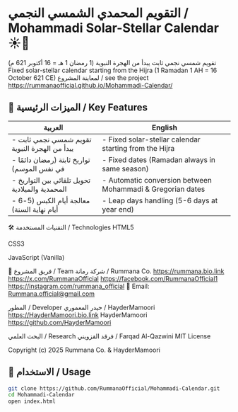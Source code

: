 # التقويم المحمدي الشمسي النجمي / Mohammadi Solar-Stellar Calendar ☀️📅

تقويم شمسي نجمي ثابت يبدأ من الهجرة النبوية (1 رمضان 1 هـ = 16 أكتوبر 621 م)  
Fixed solar-stellar calendar starting from the Hijra (1 Ramadan 1 AH = 16 October 621 CE)
لمعاينة المشروع / see the project 
https://rummanaofficial.github.io/Mohammadi-Calendar/

## 🌟 الميزات الرئيسية / Key Features
| العربية | English |
|---------|---------|
| - تقويم شمسي نجمي ثابت يبدأ من الهجرة النبوية | - Fixed solar-stellar calendar starting from the Hijra |
| - تواريخ ثابتة (رمضان دائمًا في نفس الموسم) | - Fixed dates (Ramadan always in same season) |
| - تحويل تلقائي بين التواريخ المحمدية والميلادية | - Automatic conversion between Mohammadi & Gregorian dates |
| - معالجة أيام الكبس (5-6 أيام نهاية السنة) | - Leap days handling (5-6 days at year end) |
🛠️ التقنيات المستخدمة / Technologies
HTML5

CSS3

JavaScript (Vanilla)

👥 فريق المشروع / Team
شركة رمانة / Rummana Co.
https://rummana.bio.link 
https://x.com/RummanaOfficial 
https://facebook.com/RummanaOfficial1
https://instagram.com/rummana_official
📧 Email: Rummana.official@gmail.com

المطور / Developer
حيدر المعموري / HayderMamoori
https://HayderMamoori.bio.link
HayderMamoori https://github.com/HayderMamoori

البحث العلمي / Research
فرقد القزويني / Farqad Al-Qazwini
MIT License

Copyright (c) 2025 Rummana Co. & HayderMamoori


## 🚀 الاستخدام / Usage
```bash
git clone https://github.com/RummanaOfficial/Mohammadi-Calendar.git
cd Mohammadi-Calendar
open index.html
